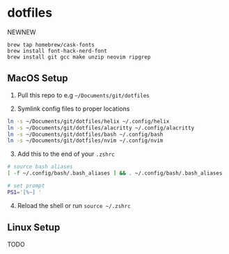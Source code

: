 # dotfiles

NEWNEW
```
brew tap homebrew/cask-fonts
brew install font-hack-nerd-font
brew install git gcc make unzip neovim ripgrep
```



MacOS Setup
----------------
1. Pull this repo to e.g `~/Documents/git/dotfiles`

2. Symlink config files to proper locations
```bash
ln -s ~/Documents/git/dotfiles/helix ~/.config/helix
ln -s ~/Documents/git/dotfiles/alacritty ~/.config/alacritty
ln -s ~/Documents/git/dotfiles/bash ~/.config/bash
ln -s ~/Documents/git/dotfiles/nvim ~/.config/nvim
```

3. Add this to the end of your `.zshrc`
```bash
# source bash aliases
[ -f ~/.config/bash/.bash_aliases ] && . ~/.config/bash/.bash_aliases

# set prompt
PS1='[%~] '
```

4. Reload the shell or run `source ~/.zshrc`


Linux Setup
----------------
TODO

